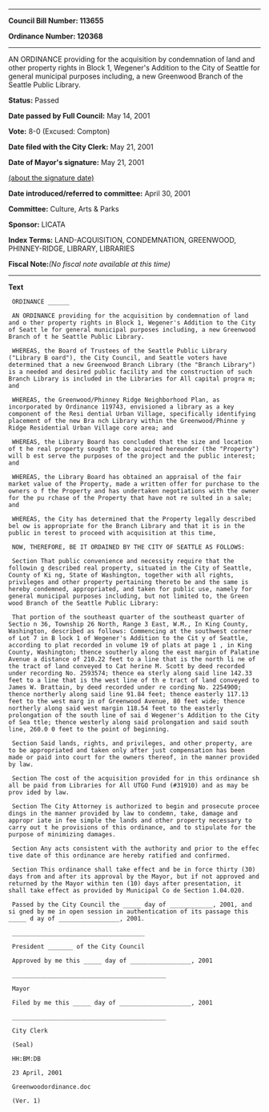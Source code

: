 

********

**Council Bill Number: 113655**
   
**Ordinance Number: 120368**
********

 AN ORDINANCE providing for the acquisition by condemnation of land and other property rights in Block 1, Wegener's Addition to the City of Seattle for general municipal purposes including, a new Greenwood Branch of the Seattle Public Library.

**Status:** Passed
   
**Date passed by Full Council:** May 14, 2001
   
**Vote:** 8-0 (Excused: Compton)
   
**Date filed with the City Clerk:** May 21, 2001
   
**Date of Mayor's signature:** May 21, 2001
   
[(about the signature date)](/~public/approvaldate.htm)
   
   
   
**Date introduced/referred to committee:** April 30, 2001
   
**Committee:** Culture, Arts & Parks
   
**Sponsor:** LICATA
   
   
**Index Terms:** LAND-ACQUISITION, CONDEMNATION, GREENWOOD, PHINNEY-RIDGE, LIBRARY, LIBRARIES

**Fiscal Note:**_(No fiscal note available at this time)_

********

**Text**
   
```
 ORDINANCE ______

 AN ORDINANCE providing for the acquisition by condemnation of land and o ther property rights in Block 1, Wegener's Addition to the City of Seatt le for general municipal purposes including, a new Greenwood Branch of t he Seattle Public Library.

 WHEREAS, the Board of Trustees of the Seattle Public Library ("Library B oard"), the City Council, and Seattle voters have determined that a new Greenwood Branch Library (the "Branch Library") is a needed and desired public facility and the construction of such Branch Library is included in the Libraries for All capital progra m; and

 WHEREAS, the Greenwood/Phinney Ridge Neighborhood Plan, as incorporated by Ordinance 119743, envisioned a library as a key component of the Resi dential Urban Village, specifically identifying placement of the new Bra nch Library within the Greenwood/Phinne y Ridge Residential Urban Village core area; and

 WHEREAS, the Library Board has concluded that the size and location of t he real property sought to be acquired hereunder (the "Property") will b est serve the purposes of the project and the public interest; and

 WHEREAS, the Library Board has obtained an appraisal of the fair market value of the Property, made a written offer for purchase to the owners o f the Property and has undertaken negotiations with the owner for the pu rchase of the Property that have not re sulted in a sale; and

 WHEREAS, the City has determined that the Property legally described bel ow is appropriate for the Branch Library and that it is in the public in terest to proceed with acquisition at this time,

 NOW, THEREFORE, BE IT ORDAINED BY THE CITY OF SEATTLE AS FOLLOWS:

 Section That public convenience and necessity require that the followin g described real property, situated in the City of Seattle, County of Ki ng, State of Washington, together with all rights, privileges and other property pertaining thereto be and the same is hereby condemned, appropriated, and taken for public use, namely for general municipal purposes including, but not limited to, the Green wood Branch of the Seattle Public Library:

 That portion of the southeast quarter of the southeast quarter of Sectio n 36, Township 26 North, Range 3 East, W.M., In King County, Washington, described as follows: Commencing at the southwest corner of Lot 7 in B lock 1 of Wegener's Addition to the Cit y of Seattle, according to plat recorded in volume 19 of plats at page 1 , in King County, Washington; thence southerly along the east margin of Palatine Avenue a distance of 210.22 feet to a line that is the north li ne of the tract of land conveyed to Cat herine M. Scott by deed recorded under recording No. 2593574; thence ea sterly along said line 142.33 feet to a line that is the west line of th e tract of land conveyed to James W. Brattain, by deed recorded under re cording No. 2254900; thence northerly along said line 91.84 feet; thence easterly 117.13 feet to the west marg in of Greenwood Avenue, 80 feet wide; thence northerly along said west margin 118.54 feet to the easterly prolongation of the south line of sai d Wegener's Addition to the City of Sea ttle; thence westerly along said prolongation and said south line, 260.0 0 feet to the point of beginning.

 Section Said lands, rights, and privileges, and other property, are to be appropriated and taken only after just compensation has been made or paid into court for the owners thereof, in the manner provided by law.

 Section The cost of the acquisition provided for in this ordinance sh all be paid from Libraries for All UTGO Fund (#31910) and as may be prov ided by law.

 Section The City Attorney is authorized to begin and prosecute procee dings in the manner provided by law to condemn, take, damage and appropr iate in fee simple the lands and other property necessary to carry out t he provisions of this ordinance, and to stipulate for the purpose of minimizing damages.

 Section Any acts consistent with the authority and prior to the effec tive date of this ordinance are hereby ratified and confirmed.

 Section This ordinance shall take effect and be in force thirty (30) days from and after its approval by the Mayor, but if not approved and returned by the Mayor within ten (10) days after presentation, it shall take effect as provided by Municipal Co de Section 1.04.020.

 Passed by the City Council the _____ day of ____________, 2001, and si gned by me in open session in authentication of its passage this _____ d ay of _________________, 2001.

 _____________________________________

 President _______ of the City Council

 Approved by me this _____ day of _________________, 2001

 ___________________________________________

 Mayor

 Filed by me this _____ day of ____________________, 2001

 ___________________________________________

 City Clerk

 (Seal)

 HH:BM:DB

 23 April, 2001

 Greenwoodordinance.doc

 (Ver. 1)

```
